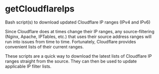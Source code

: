 # getCloudflareIps
Bash script(s) to download updated Cloudflare IP ranges (IPv4 and IPv6)

Since Cloudflare does at times change their IP ranges, any source-filtering (Nginx, Apache, IPTables, etc.) that uses their source address ranges will run into issues from time to time. Fortunately, Cloudflare provides convenient lists of their current ranges.

These scripts are a quick way to download the latest lists of Cloudflare IP ranges straight from the source. They can then be used to update applicable IP filter lists.
